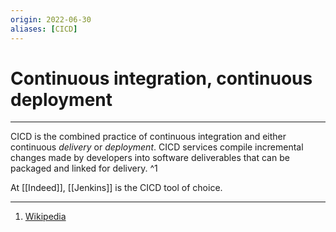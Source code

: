 ```yaml
---
origin: 2022-06-30
aliases: [CICD]
---
```

# Continuous integration, continuous deployment
---
CICD is the combined practice of continuous integration and either continuous *delivery* or *deployment*. CICD services compile incremental changes made by developers into software deliverables that can be packaged and linked for delivery. ^1

At [[Indeed]], [[Jenkins]] is the CICD tool of choice.

---
1. [Wikipedia](https://en.wikipedia.org/wiki/CI/CD)
